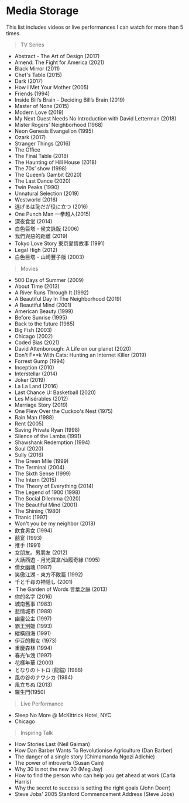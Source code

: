 # Media Storage

This list includes videos or live performances I can watch for more than 5 times.

> TV Series
- Abstract - The Art of Design (2017)
- Amend: The Fight for America (2021)
- Black Mirror (2011)
- Chef's Table (2015)
- Dark (2017)
- How I Met Your Mother (2005)
- Friends (1994)
- Inside Bill’s Brain - Deciding Bill’s Brain (2019)
- Master of None (2015)
- Modern Love (2019)
- My Next Guest Needs No Introduction with David Letterman (2018)
- Mister Rogers' Neighborhood (1968)
- Neon Genesis Evangelion (1995)
- Ozark (2017)
- Stranger Things (2016)
- The Office
- The Final Table (2018)
- The Haunting of Hill House (2018)
- The 70s’ show (1998)
- The Queen’s Gambit (2020)
- The Last Dance (2020)
- Twin Peaks (1990)
- Unnatural Selection (2019)
- Westworld (2016)
- 逃げるは恥だが役に立つ (2016)
- One Punch Man 一拳超人(2015)
- 深夜食堂 (2014)
- 白色巨塔 - 侯文詠版 (2006)
- 我們與惡的距離 (2019)
- Tokyo Love Story 東京愛情故事 (1991)
- Legal High (2012)
- 白色巨塔 - 山崎豐子版 (2003)

> Movies
- 500 Days of Summer (2009)
- About Time (2013)
- A River Runs Through It (1992)
- A Beautiful Day In The Neighborhood (2019)
- A Beautiful Mind (2001)
- American Beauty (1999)
- Before Sunrise (1995)
- Back to the future (1985)
- Big Fish (2003)
- Chicago (2002)
- Coded Bias (2021)
- David Attenborough: A Life on our planet (2020)
- Don't F**k With Cats: Hunting an Internet Killer (2019)
- Forrest Gump (1994)
- Inception (2010)
- Interstellar (2014)
- Joker (2019)
- La La Land (2016)
- Last Chance U: Basketball (2020)
- Les Misérables (2012)
- Marriage Story (2019)
- One Flew Over the Cuckoo's Nest (1975)
- Rain Man (1988)
- Rent (2005)
- Saving Private Ryan (1998)
- Silence of the Lambs (1991) 
- Shawshank Redemption (1994)
- Soul (2020)
- Sully (2016)
- The Green Mile (1999)
- The Terminal (2004)
- The Sixth Sense (1999)
- The Intern (2015)
- The Theory of Everything (2014)
- The Legend of 1900 (1998)
- The Social Dilemma (2020)
- The Beautiful Mind (2001)
- The Shining (1980)
- Titanic (1997)
- Won't you be my neighbor (2018)
- 飲食男女 (1994)
- 囍宴 (1993)
- 推手 (1991)
- 女朋友。男朋友 (2012)
- 大話西遊 - 月光寶盒/仙履奇緣 (1995) 
- 倩女幽魂 (1987)
- 笑傲江湖 - 東方不敗篇 (1992)
- 千と千尋の神隠し (2001)
- Ｔhe Garden of Words 言葉之庭 (2013)
- 你的名字 (2016)
- 城南舊事 (1983)
- 悲情城市 (1989)
- 幽靈公主 (1997)
- 霸王別姬 (1993)
- 縱橫四海 (1991)
- 伊豆的舞女 (1973)
- 重慶森林 (1994)
- 春光乍洩 (1997)
- 花樣年華 (2000)
- となりのトトロ (龍貓) (1988)
- 風の谷のナウシカ (1984)
- 風立ちぬ (2013)
- 羅生門(1950)


> Live Performance
- Sleep No More @ McKittrick Hotel, NYC
- Chicago

> Inspiring Talk
- How Stories Last (Neil Gaiman)
- How Dan Barber Wants To Revolutionise Agriculture (Dan Barber)
- The danger of a single story (Chimamanda Ngozi Adichie)
- The power of introverts (Susan Cain)
- Why 30 is not the new 20 (Meg Jay)
- How to find the person who can help you get ahead at work (Carla Harris)
- Why the secret to success is setting the right goals (John Doerr)
- Steve Jobs' 2005 Stanford Commencement Address (Steve Jobs)


